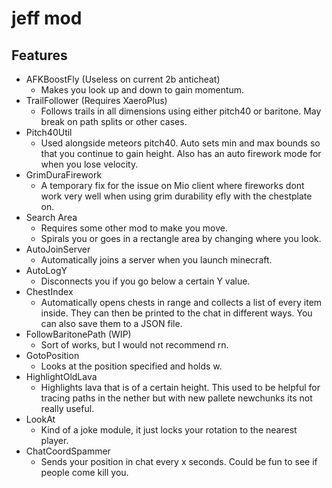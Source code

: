 # jeff mod

## Features
- AFKBoostFly (Useless on current 2b anticheat)
  - Makes you look up and down to gain momentum.
- TrailFollower (Requires XaeroPlus)
  - Follows trails in all dimensions using either pitch40 or baritone. May break on path splits or other cases.
- Pitch40Util
  - Used alongside meteors pitch40. Auto sets min and max bounds so that you continue to gain height. Also has an auto firework mode for when you lose velocity.
- GrimDuraFirework
  - A temporary fix for the issue on Mio client where fireworks dont work very well when using grim durability efly with the chestplate on.
- Search Area
  - Requires some other mod to make you move.
  - Spirals you or goes in a rectangle area by changing where you look.
- AutoJoinServer
  - Automatically joins a server when you launch minecraft.
- AutoLogY
  - Disconnects you if you go below a certain Y value.
- ChestIndex
  - Automatically opens chests in range and collects a list of every item inside. They can then be printed to the chat in different ways. You can also save them to a JSON file.
- FollowBaritonePath (WIP)
  -	Sort of works, but I would not recommend rn.
- GotoPosition
  - Looks at the position specified and holds w.
- HighlightOldLava
  - Highlights lava that is of a certain height. This used to be helpful for tracing paths in the nether but with new pallete newchunks its not really useful.
- LookAt
  - Kind of a joke module, it just locks your rotation to the nearest player.
- ChatCoordSpammer
  - Sends your position in chat every x seconds. Could be fun to see if people come kill you.
